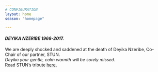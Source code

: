 ```yaml
---
# CONFIGURATION
layout: home
season: "homepage"

---
```

#### *DEYIKA NZERIBE 1966-2017.*      
 We are deeply shocked and saddened at the death of Deyika Nzeribe, Co-Chair of our partner, STUN.    
*Deyika your gentle, calm warmth will be sorely missed.*    
 Read STUN’s tribute <a href="http://stunlive.com/deyika-nzeribe-1966-2017/" target="_blank">here.</a>    

  
